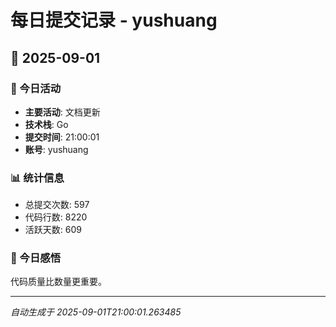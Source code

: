 # 每日提交记录 - yushuang

## 📅 2025-09-01

### 🎯 今日活动
- **主要活动**: 文档更新
- **技术栈**: Go
- **提交时间**: 21:00:01
- **账号**: yushuang

### 📊 统计信息
- 总提交次数: 597
- 代码行数: 8220
- 活跃天数: 609

### 💭 今日感悟
代码质量比数量更重要。

---
*自动生成于 2025-09-01T21:00:01.263485*
